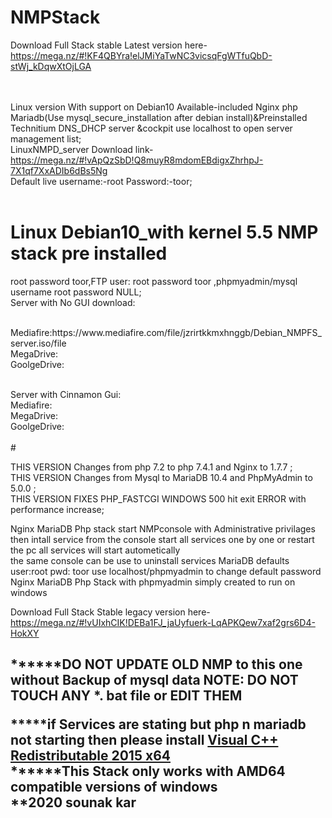 # NMPStack
Download Full Stack stable Latest version here-https://mega.nz/#!KF4QBYra!elJMiYaTwNC3vicsqFgWTfuQbD-stWj_kDqwXtOjLGA

<br><br>
Linux version With support on Debian10 Available-included Nginx php Mariadb(Use mysql_secure_installation after debian install)&Preinstalled Technitium DNS_DHCP server &cockpit use localhost to open server management list;<br>
LinuxNMPD_server Download link-https://mega.nz/#!vApQzSbD!Q8muyR8mdomEBdigxZhrhpJ-7X1qf7XxADIb6dBs5Ng<br>
Default live username:-root Password:-toor;
<br><br>
# Linux Debian10_with kernel 5.5 NMP stack pre installed 
root password toor,FTP user: root password toor ,phpmyadmin/mysql username root password NULL;
<br>Server with No GUI download:
  <p>
  <br>Mediafire:https://www.mediafire.com/file/jzrirtkkmxhnggb/Debian_NMPFS_server.iso/file
  <br>MegaDrive:
  <br>GoolgeDrive:
</p>
<br>Server with Cinnamon Gui:
  <br>Mediafire:
  <br>MegaDrive:
  <br>GoolgeDrive:
<br><br>
# 

THIS VERSION Changes from php 7.2 to php 7.4.1 and Nginx to 1.7.7 ;<br/>
THIS VERSION Changes from Mysql to MariaDB 10.4 and PhpMyAdmin to 5.0.0 ;<br/>
THIS VERSION FIXES PHP_FASTCGI WINDOWS 500 hit exit ERROR  with performance increase;<br/>


Nginx MariaDB Php stack
start NMPconsole with Administrative privilages 
then intall service from the console
start all services one by one or restart the pc
all services will start autometically
<br/>
the same console can be use to uninstall services
MariaDB defaults user:root pwd: toor
use localhost/phpmyadmin to change default password 
<br/>
Nginx MariaDB Php Stack with phpmyadmin
simply created to run on windows 
<br/>

Download Full Stack Stable legacy version here-https://mega.nz/#!vUIxhCIK!DEBa1FJ_jaUyfuerk-LqAPKQew7xaf2grs6D4-HokXY
<h2>
******DO NOT UPDATE OLD NMP to this one without Backup of mysql data
NOTE: DO NOT TOUCH ANY *. bat file or EDIT THEM
<br/>

*****if Services are stating but php n mariadb not starting then please install <a href="https://www.microsoft.com/en-in/download/details.aspx?id=52685">Visual C++ Redistributable 2015 x64 </a>
<br/>
******This Stack only works with AMD64 compatible versions of windows 
<br/>
**2020 sounak kar
</h2>
